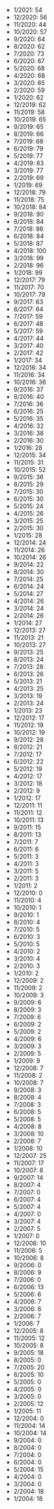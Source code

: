 *  1/2021: 54
*  12/2020: 56
*  11/2020: 44
*  10/2020: 57
*  9/2020: 64
*  8/2020: 62
*  7/2020: 73
*  6/2020: 67
*  5/2020: 68
*  4/2020: 68
*  3/2020: 65
*  2/2020: 59
*  1/2020: 62
*  12/2019: 62
*  11/2019: 58
*  10/2019: 65
*  9/2019: 65
*  8/2019: 66
*  7/2019: 68
*  6/2019: 79
*  5/2019: 77
*  4/2019: 83
*  3/2019: 77
*  2/2019: 69
*  1/2019: 69
*  12/2018: 79
*  11/2018: 75
*  10/2018: 84
*  9/2018: 90
*  8/2018: 84
*  7/2018: 86
*  6/2018: 84
*  5/2018: 87
*  4/2018: 100
*  3/2018: 99
*  2/2018: 96
*  1/2018: 99
*  12/2017: 79
*  11/2017: 70
*  10/2017: 79
*  9/2017: 63
*  8/2017: 64
*  7/2017: 59
*  6/2017: 48
*  5/2017: 59
*  4/2017: 44
*  3/2017: 40
*  2/2017: 42
*  1/2017: 34
*  12/2016: 34
*  11/2016: 34
*  10/2016: 36
*  9/2016: 37
*  8/2016: 40
*  7/2016: 36
*  6/2016: 25
*  5/2016: 35
*  4/2016: 32
*  3/2016: 38
*  2/2016: 30
*  1/2016: 28
*  12/2015: 34
*  11/2015: 31
*  10/2015: 52
*  9/2015: 36
*  8/2015: 29
*  7/2015: 30
*  6/2015: 30
*  5/2015: 24
*  4/2015: 26
*  3/2015: 25
*  2/2015: 30
*  1/2015: 28
*  12/2014: 24
*  11/2014: 26
*  10/2014: 26
*  9/2014: 22
*  8/2014: 30
*  7/2014: 25
*  6/2014: 24
*  5/2014: 27
*  4/2014: 26
*  3/2014: 24
*  2/2014: 26
*  1/2014: 27
*  12/2013: 27
*  11/2013: 21
*  10/2013: 27
*  9/2013: 25
*  8/2013: 24
*  7/2013: 28
*  6/2013: 26
*  5/2013: 21
*  4/2013: 25
*  3/2013: 19
*  2/2013: 24
*  1/2013: 23
*  12/2012: 17
*  11/2012: 19
*  10/2012: 19
*  9/2012: 28
*  8/2012: 21
*  7/2012: 17
*  6/2012: 22
*  5/2012: 19
*  4/2012: 17
*  3/2012: 18
*  2/2012: 9
*  1/2012: 17
*  12/2011: 11
*  11/2011: 12
*  10/2011: 13
*  9/2011: 15
*  8/2011: 13
*  7/2011: 7
*  6/2011: 6
*  5/2011: 3
*  4/2011: 3
*  3/2011: 5
*  2/2011: 3
*  1/2011: 2
*  12/2010: 0
*  11/2010: 4
*  10/2010: 1
*  9/2010: 1
*  8/2010: 4
*  7/2010: 5
*  6/2010: 3
*  5/2010: 5
*  4/2010: 2
*  3/2010: 4
*  2/2010: 3
*  1/2010: 2
*  12/2009: 2
*  11/2009: 2
*  10/2009: 3
*  9/2009: 6
*  8/2009: 3
*  7/2009: 6
*  6/2009: 2
*  5/2009: 2
*  4/2009: 6
*  3/2009: 3
*  2/2009: 5
*  1/2009: 9
*  12/2008: 7
*  11/2008: 2
*  10/2008: 7
*  9/2008: 3
*  8/2008: 4
*  7/2008: 3
*  6/2008: 5
*  5/2008: 5
*  4/2008: 8
*  3/2008: 10
*  2/2008: 7
*  1/2008: 10
*  12/2007: 25
*  11/2007: 17
*  10/2007: 8
*  9/2007: 14
*  8/2007: 4
*  7/2007: 0
*  6/2007: 4
*  5/2007: 4
*  4/2007: 0
*  3/2007: 4
*  2/2007: 5
*  1/2007: 0
*  12/2006: 10
*  11/2006: 5
*  10/2006: 8
*  9/2006: 0
*  8/2006: 9
*  7/2006: 0
*  6/2006: 13
*  5/2006: 6
*  4/2006: 7
*  3/2006: 6
*  2/2006: 7
*  1/2006: 7
*  12/2005: 8
*  11/2005: 12
*  10/2005: 8
*  9/2005: 18
*  8/2005: 0
*  7/2005: 20
*  6/2005: 10
*  5/2005: 0
*  4/2005: 0
*  3/2005: 0
*  2/2005: 12
*  1/2005: 11
*  12/2004: 0
*  11/2004: 14
*  10/2004: 14
*  9/2004: 0
*  8/2004: 0
*  7/2004: 0
*  6/2004: 0
*  5/2004: 15
*  4/2004: 0
*  3/2004: 0
*  2/2004: 18
*  1/2004: 18
